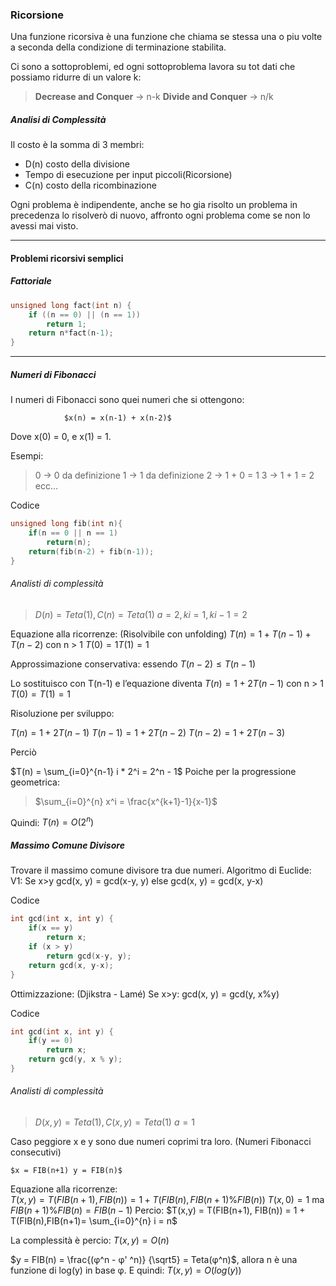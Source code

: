 ### Ricorsione

Una funzione ricorsiva è una funzione che chiama se stessa una o piu volte a seconda della condizione di terminazione stabilita.

Ci sono a sottoproblemi, ed ogni sottoproblema lavora su tot dati che possiamo ridurre di un valore k:

>**Decrease and Conquer** -> n-k
>**Divide and Conquer** -> n/k

##### Analisi di Complessità

Il costo è la somma di 3 membri:

- D(n) costo della divisione
- Tempo di esecuzione per input piccoli(Ricorsione)
- C(n) costo della ricombinazione

Ogni problema è indipendente, anche se ho gia risolto un problema in precedenza lo risolverò di nuovo, affronto ogni problema come se non lo avessi mai visto.

---
#### Problemi ricorsivi semplici

##### Fattoriale

```C
unsigned long fact(int n) { 
	if ((n == 0) || (n == 1)) 
		return 1; 
	return n*fact(n-1); 
}
```
---
##### Numeri di Fibonacci

I numeri di Fibonacci sono quei numeri che si ottengono:

				$x(n) = x(n-1) + x(n-2)$
Dove x(0) = 0, e x(1) = 1.

Esempi:

> 0 -> 0 da definizione
> 1 -> 1 da definizione
> 2 -> 1 + 0 = 1
> 3 ->  1 + 1 = 2
> ecc...

Codice
```C
unsigned long fib(int n){ 
	if(n == 0 || n == 1) 
		return(n); 
	return(fib(n-2) + fib(n-1)); 
}
```
###### Analisti di complessità

>$D(n) = Teta(1), C(n) = Teta(1)$
   $a = 2, ki = 1, ki-1 = 2$

Equazione alla ricorrenze:  (Risolvibile con unfolding)
	$T(n) = 1 + T(n-1) + T(n-2)$ con n > 1 
	$T(0) = 1 T(1) = 1$ 

Approssimazione conservativa: essendo 
	$T(n-2) ≤ T(n-1)$ 
	
Lo sostituisco con T(n-1) e l’equazione diventa 
	$T(n) = 1 + 2T(n-1)$ con n > 1 
	$T(0)=T(1) = 1$

Risoluzione per sviluppo:

$T(n) = 1 + 2T(n-1)$
$T(n-1) = 1 + 2T(n-2)$
$T(n-2) = 1 + 2T(n-3)$

Perciò

$T(n) = \sum_{i=0}^{n-1} i * 2^i =  2^n - 1$ 
Poiche per la progressione geometrica:
>$\sum_{i=0}^{n} x^i = \frac{x^{k+1}-1}{x-1}$ 

Quindi:
$T(n) = O(2^n)$

##### Massimo Comune Divisore

Trovare il massimo comune divisore tra due numeri.
Algoritmo di Euclide:
V1:
Se x>y
	gcd(x, y) = gcd(x-y, y)
else
	gcd(x, y) = gcd(x, y-x)

Codice
```C
int gcd(int x, int y) { 
	if(x == y) 
		return x; 
	if (x > y) 
		return gcd(x-y, y); 
	return gcd(x, y-x); 
}
```

Ottimizzazione: (Djikstra - Lamé)
Se x>y:
	gcd(x, y) = gcd(y, x%y)
	
Codice
```C
int gcd(int x, int y) { 
	if(y == 0) 
		return x; 
	return gcd(y, x % y); 
}
```
###### Analisti di complessità

>$D(x,y) = Teta(1), C(x,y) = Teta(1)$
   $a = 1$

Caso peggiore x e y sono due numeri coprimi tra loro. (Numeri Fibonacci consecutivi)

	$x = FIB(n+1) y = FIB(n)$

Equazione alla ricorrenze:  
	$T(x,y) = T(FIB(n+1), FIB(n)) = 1 + T(FIB(n),FIB(n+1)$%$FIB(n))$
	$T(x,0) = 1$ 
ma 
	$FIB(n+1)$%$FIB(n) = FIB(n-1)$ 
Percio:
	$T(x,y) = T(FIB(n+1), FIB(n)) = 1 + T(FIB(n),FIB(n+1)= \sum_{i=0}^{n} i = n$

La complessità è percio:
	$T(x, y) = O(n)$

$y = FIB(n) = \frac{(φ^n - φ' ^n)} {\sqrt5} = Teta(φ^n)$, allora
n è una funzione di log(y) in base φ.
E quindi:
	$T(x, y) = O(log(y))$
	